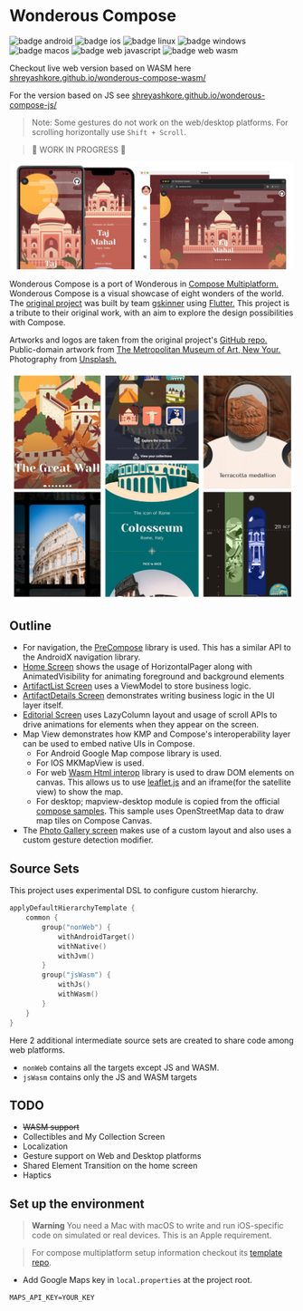 # Wonderous Compose

![badge android][badge-android]
![badge ios][badge-ios]
![badge linux][badge-linux]
![badge windows][badge-windows]
![badge macos][badge-macos]
![badge web javascript][badge-js]
![badge web wasm][badge-wasm]

Checkout live web version based on WASM here
[shreyashkore.github.io/wonderous-compose-wasm/](https://shreyashkore.github.io/wonderous-compose-wasm/)

For the version based on JS see
[shreyashkore.github.io/wonderous-compose-js/](https://shreyashkore.github.io/wonderous-compose-js/)

> Note: Some gestures do not work on the web/desktop platforms. For scrolling horizontally
> use `Shift + Scroll`.

> 🚧 WORK IN PROGRESS 🚧

[![Banner](./readme_images/banner.png)](https://youtube.com/shorts/f-wM_MCiQmo?feature=share)

Wonderous Compose is a port of Wonderous
in [Compose Multiplatform.](https://www.jetbrains.com/lp/compose-multiplatform/)
Wonderous Compose is a visual showcase of eight wonders of the world.
The [original project](https://flutter.gskinner.com/wonderous/) was built
by team [gskinner](https://gskinner.com/flutter/)
using [Flutter.](https://flutter.dev/) This project is a tribute to their original
work, with an aim to explore the design possibilities with Compose.

Artworks and logos are taken from the original
project's [GitHub repo.](https://github.com/gskinnerTeam/flutter-wonderous-app)
Public-domain artwork from
[The Metropolitan Museum of Art, New Your.](https://www.metmuseum.org/about-the-met/policies-and-documents/open-access")
Photography from [Unsplash.](https://unsplash.com/@gskinner/collections)

![Wonderous Collage](./readme_images/wonderous_collage.png)

## Outline

* For navigation, the [PreCompose](https://github.com/Tlaster/PreCompose/) library is used. This has
  a similar API to the AndroidX navigation
  library.
* [Home Screen](composeApp/src/commonMain/kotlin/ui/screens/home/HomeScreen.kt) shows the usage of
  HorizontalPager along with AnimatedVisibility for animating
  foreground and background elements
* [ArtifactList Screen](composeApp/src/commonMain/kotlin/ui/screens/ArtifactListScreen.kt) uses a
  ViewModel to store business logic.
* [ArtifactDetails Screen](composeApp/src/commonMain/kotlin/ui/screens/ArtifactDetailsScreen.kt)
  demonstrates writing business logic in the UI layer itself.
* [Editorial Screen](composeApp/src/commonMain/kotlin/ui/screens/EditorialScreen.kt) uses LazyColumn
  layout and usage of scroll APIs to
  drive animations for elements
  when they appear on the screen.
* Map View demonstrates how KMP and Compose's interoperability layer can be used to embed native UIs
  in Compose.
    * For Android Google Map compose library is used.
    * For IOS MKMapView is used.
    * For web [Wasm Html interop](https://github.com/Hamamas/Kotlin-Wasm-Html-Interop) library is
      used to draw DOM elements on canvas. This allows us to
      use [leaflet.js](https://leafletjs.com/) and an iframe(for the satellite view) to show the
      map.
    * For desktop; mapview-desktop module is
      copied from the official
      [compose samples](https://github.com/JetBrains/compose-multiplatform/tree/master/examples/imageviewer/mapview-desktop).
      This sample uses OpenStreetMap data to draw map tiles on Compose Canvas.
* The [Photo Gallery screen](composeApp/src/commonMain/kotlin/ui/screens/PhotoGalleryScreen.kt)
  makes use of a custom layout and also uses a custom gesture detection
  modifier.

## Source Sets

This project uses experimental DSL to configure custom hierarchy.

```kotlin
applyDefaultHierarchyTemplate {
    common {
        group("nonWeb") {
            withAndroidTarget()
            withNative()
            withJvm()
        }
        group("jsWasm") {
            withJs()
            withWasm()
        }
    }
}
```

Here 2 additional intermediate source sets are created to share code among web platforms.

- `nonWeb` contains all the targets except JS and WASM.
- `jsWasm` contains only the JS and WASM targets

## TODO

* ~~WASM support~~
* Collectibles and My Collection Screen
* Localization
* Gesture support on Web and Desktop platforms
* Shared Element Transition on the home screen
* Haptics

## Set up the environment

> **Warning**
> You need a Mac with macOS to write and run iOS-specific code on simulated or real devices.
> This is an Apple requirement.

> For compose multiplatform setup information
> checkout its [template repo](https://github.com/JetBrains/compose-multiplatform-template).

- Add Google Maps key in `local.properties` at the project root.

```properties
MAPS_API_KEY=YOUR_KEY
```

[badge-android]: http://img.shields.io/badge/platform-android-6EDB8D.svg?style=flat

[badge-ios]: http://img.shields.io/badge/platform-ios-CDCDCD.svg?style=flat

[badge-js]: http://img.shields.io/badge/platform-js-F8DB5D.svg?style=flat

[badge-jvm]: http://img.shields.io/badge/platform-jvm-DB413D.svg?style=flat

[badge-linux]: http://img.shields.io/badge/platform-linux-2D3F6C.svg?style=flat

[badge-windows]: http://img.shields.io/badge/platform-windows-4D76CD.svg?style=flat

[badge-macos]: http://img.shields.io/badge/platform-macos-111111.svg?style=flat

[badge-wasm]: https://img.shields.io/badge/platform-wasm-624FE8.svg?style=flat
